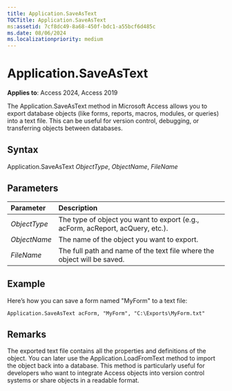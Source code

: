 ```yaml
---
title: Application.SaveAsText
TOCTitle: Application.SaveAsText
ms:assetid: 7cf8dc49-8a68-450f-bdc1-a55bcf6d485c
ms.date: 08/06/2024
ms.localizationpriority: medium
---
```


# Application.SaveAsText

**Applies to**: Access 2024, Access 2019

The Application.SaveAsText method in Microsoft Access allows you to export database objects (like forms, reports, macros, modules, or queries) into a text file. This can be useful for version control, debugging, or transferring objects between databases.

## Syntax

Application.SaveAsText _ObjectType_, _ObjectName_, _FileName_

## Parameters

|Parameter|Description|
|:--------|:-----------|
|_ObjectType_|The type of object you want to export (e.g., acForm, acReport, acQuery, etc.).|
|_ObjectName_|The name of the object you want to export.|
|_FileName_|The full path and name of the text file where the object will be saved.|

## Example
Here’s how you can save a form named "MyForm" to a text file:

```vba
Application.SaveAsText acForm, "MyForm", "C:\Exports\MyForm.txt"
```

## Remarks

The exported text file contains all the properties and definitions of the object. You can later use the Application.LoadFromText method to import the object back into a database. This method is particularly useful for developers who want to integrate Access objects into version control systems or share objects in a readable format.

